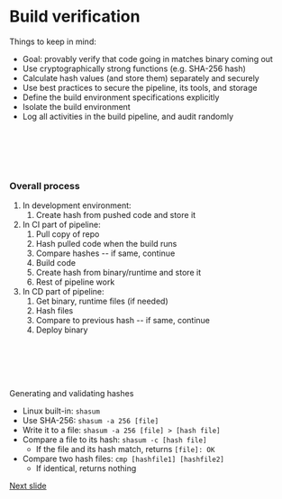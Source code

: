 # Build verification


Things to keep in mind:

* Goal: provably verify that code going in matches binary coming out
* Use cryptographically strong functions (e.g. SHA-256 hash)
* Calculate hash values (and store them) separately and securely
* Use best practices to secure the pipeline, its tools, and storage
* Define the build environment specifications explicitly
* Isolate the build environment
* Log all activities in the build pipeline, and audit randomly

<br /><br /><br /><br />

### Overall process

1. In development environment:
   1. Create hash from pushed code and store it
3. In CI part of pipeline:
    1. Pull copy of repo
    2. Hash pulled code when the build runs
    3. Compare hashes -- if same, continue
    4. Build code
    5. Create hash from binary/runtime and store it
    6. Rest of pipeline work
1. In CD part of pipeline:
    1. Get binary, runtime files (if needed)
    2. Hash files
    3. Compare to previous hash -- if same, continue
    4. Deploy binary

<br /><br /><br /><br />

Generating and validating hashes

* Linux built-in: ```shasum```
* Use SHA-256: ```shasum -a 256 [file]```
* Write it to a file: ```shasum -a 256 [file] > [hash file]```
* Compare a file to its hash: ```shasum -c [hash file]```
  * If the file and its hash match, returns ```[file]: OK```
* Compare two hash files: ```cmp [hashfile1] [hashfile2]```
  * If identical, returns nothing




[Next slide](lessons_outcomes.md)
